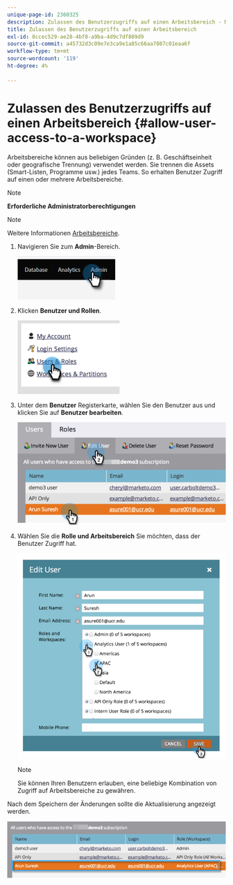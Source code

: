```yaml
---
unique-page-id: 2360325
description: Zulassen des Benutzerzugriffs auf einen Arbeitsbereich - Marketo-Dokumente - Produktdokumentation
title: Zulassen des Benutzerzugriffs auf einen Arbeitsbereich
exl-id: 8ccec529-ae28-4bf8-a9ba-4d9c7df809d9
source-git-commit: a45732d3c09e7e3ca9e1a85c66aa7087c01eaa6f
workflow-type: tm+mt
source-wordcount: '119'
ht-degree: 4%

---
```


# Zulassen des Benutzerzugriffs auf einen Arbeitsbereich {#allow-user-access-to-a-workspace}

Arbeitsbereiche können aus beliebigen Gründen (z. B. Geschäftseinheit oder geografische Trennung) verwendet werden. Sie trennen die Assets (Smart-Listen, Programme usw.) jedes Teams. So erhalten Benutzer Zugriff auf einen oder mehrere Arbeitsbereiche.

>[!NOTE]
>
>**Erforderliche Administratorberechtigungen**

>[!NOTE]
>
>Weitere Informationen [Arbeitsbereiche](/help/marketo/product-docs/administration/workspaces-and-person-partitions/understanding-workspaces-and-person-partitions.md).

1. Navigieren Sie zum **Admin**-Bereich.

   ![](assets/allow-user-access-to-a-workspace-1.png)

1. Klicken **Benutzer und Rollen**.

   ![](assets/allow-user-access-to-a-workspace-2.png)

1. Unter dem **Benutzer** Registerkarte, wählen Sie den Benutzer aus und klicken Sie auf **Benutzer bearbeiten**.

   ![](assets/allow-user-access-to-a-workspace-3.png)

1. Wählen Sie die **Rolle und Arbeitsbereich** Sie möchten, dass der Benutzer Zugriff hat.

   ![](assets/allow-user-access-to-a-workspace-4.png)

   >[!NOTE]
   >
   >Sie können Ihren Benutzern erlauben, eine beliebige Kombination von Zugriff auf Arbeitsbereiche zu gewähren.

Nach dem Speichern der Änderungen sollte die Aktualisierung angezeigt werden.

![](assets/allow-user-access-to-a-workspace-5.png)


